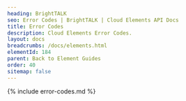 ```yaml
---
heading: BrightTALK
seo: Error Codes | BrightTALK | Cloud Elements API Docs
title: Error Codes
description: Cloud Elements Error Codes.
layout: docs
breadcrumbs: /docs/elements.html
elementId: 184
parent: Back to Element Guides
order: 40
sitemap: false
---
```


{% include error-codes.md %}
